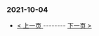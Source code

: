 ### 2021-10-04 
 

- [ < 上一页 ](https://github.com/able8/weibo-hot-record/blob/master/2021-10-03.md) -------- [ 下一页 > ](https://github.com/able8/weibo-hot-record/blob/master/2021-10-05.md)